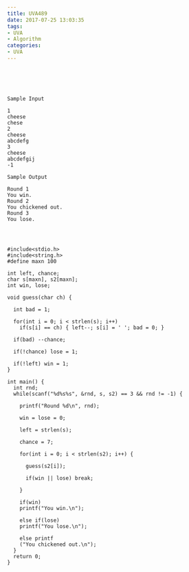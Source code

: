 ```yaml
---
title: UVA489
date: 2017-07-25 13:03:35
tags:
- UVA
- Algorithm
categories:
- UVA
---
```




 <br /> <br /> <br />

<!-- more -->


	Sample Input

	1
	cheese
	chese
	2
	cheese
	abcdefg
	3
	cheese
	abcdefgij
	-1

	Sample Output

	Round 1
	You win.
	Round 2
	You chickened out.
	Round 3
	You lose.




	#include<stdio.h>
	#include<string.h>
	#define maxn 100

	int left, chance;
	char s[maxn], s2[maxn];
	int win, lose;

	void guess(char ch) {

	  int bad = 1;
	  
	  for(int i = 0; i < strlen(s); i++)
		if(s[i] == ch) { left--; s[i] = ' '; bad = 0; }
		
	  if(bad) --chance;
	  
	  if(!chance) lose = 1;
	  
	  if(!left) win = 1;
	}

	int main() {
	  int rnd;
	  while(scanf("%d%s%s", &rnd, s, s2) == 3 && rnd != -1) {
	  
		printf("Round %d\n", rnd);
		
		win = lose = 0;
		
		left = strlen(s);
		
		chance = 7;
		
		for(int i = 0; i < strlen(s2); i++) {
		
		  guess(s2[i]);
		  
		  if(win || lose) break;
		  
		}
		
		if(win) 
		printf("You win.\n");
		
		else if(lose)
		printf("You lose.\n");
		
		else printf
		("You chickened out.\n");
	  }
	  return 0;
	}
</br>
